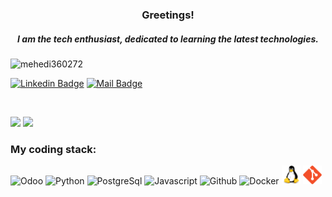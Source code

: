 <h3 align="center">Greetings!</h3>
<h5 align="center">I am the tech enthusiast, dedicated to learning the latest technologies.</h5>
<p align="center">

<p align="left"> <img src="https://komarev.com/ghpvc/?username=mehedi360272&label=Profile%20views&color=0e75b6&style=flat" alt="mehedi360272" /> </p>

[![Linkedin Badge](https://img.shields.io/badge/LinkedIn-0077B5?style=for-the-badge&logo=linkedin&logoColor=white)](https://linkedin.com/in/khondokar-md-mehedi-hasan-7159341b2) 
[![Mail Badge](https://img.shields.io/badge/Gmail-D14836?style=for-the-badge&logo=gmail&logoColor=white)](mailto:mehedi360272@gmail.com)

<br/>

<p align="left">
  <img width="35.5%" src="https://github-readme-stats.vercel.app/api/top-langs/?username=mehedi360272&layout=compact"/>
  <img width="45.5%" src="https://github-readme-stats.vercel.app/api?username=mehedi360272&show_icons=true&count_private=true&hide_border=true" />
</p>

<h3>My coding stack: </h3>
<p>
  <img height="30" alt="Odoo" src="https://cdn.simpleicons.org/odoo?viewbox=auto"/>
  <img height="30" alt="Python" src="https://img.icons8.com/color/48/000000/python.png" />
  <img height="30" alt="PostgreSql" src="https://img.icons8.com/color/48/000000/postgreesql.png" /> 
  <img height="30" alt="Javascript" src="https://img.icons8.com/color/50/000000/javascript.png" /> 
  <img height="30" alt="Github" src="https://img.icons8.com/doodle/48/000000/github.png" /> 
  <img height="30" alt="Docker" src="https://img.icons8.com/color/48/000000/docker-container.png" />
  <img height="30" src="https://raw.githubusercontent.com/devicons/devicon/master/icons/linux/linux-original.svg"/>
  <img height="30" src="https://raw.githubusercontent.com/devicons/devicon/master/icons/git/git-original.svg"/>

  </br>
</p>


